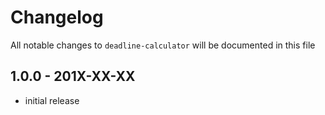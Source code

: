 # Changelog

All notable changes to `deadline-calculator` will be documented in this file

## 1.0.0 - 201X-XX-XX

- initial release
